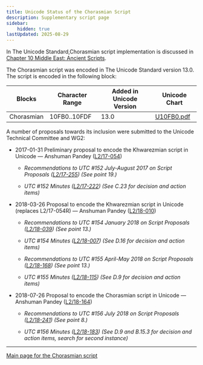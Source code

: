 ```yaml
---
title: Unicode Status of the Chorasmian Script
description: Supplementary script page
sidebar:
    hidden: true
lastUpdated: 2025-08-29
---
```


In The Unicode Standard,Chorasmian script implementation is discussed in [Chapter 10 Middle East: Ancient Scripts](http://www.unicode.org/versions/latest/ch10.pdf).

[comment]: # (end of intro)

[comment]: # (start of blocks)

The Chorasmian  script was encoded in The Unicode Standard version 13.0. The script is encoded in the following block:

| Blocks | Character Range | Added in Unicode Version | Unicode Chart |
| ------ | --------------- | ------------------------ | ------------- |
| Chorasmian   | 10FB0..10FDF | 13.0 | [U10FB0.pdf](https://www.unicode.org/charts/PDF/U10FB0.pdf) |

[comment]: # (end of blocks)

[comment]: # (start of chars)

[comment]: # (end of chars)

[comment]: # (start of rest)

A number of proposals towards its inclusion were submitted to the Unicode Technical Committee and WG2:

- 2017-01-31 Preliminary proposal to encode the Khwarezmian script in Unicode — Anshuman Pandey ([L2/17-054](http://www.unicode.org/cgi-bin/GetMatchingDocs.pl?L2/17-054))

  - _Recommendations to UTC #152 July-August 2017 on Script Proposals ([L2/17-255](http://www.unicode.org/cgi-bin/GetMatchingDocs.pl?L2/17-255)) (See point 19.)_

  - _UTC #152 Minutes ([L2/17-222](http://www.unicode.org/L2/L2017/17222.htm)) (See C.23 for decision and action items)_

- 2018-03-26 Proposal to encode the Khwarezmian script in Unicode (replaces L2/17-054R) — Anshuman Pandey ([L2/18-010](http://www.unicode.org/cgi-bin/GetMatchingDocs.pl?L2/18-010))

  - _Recommendations to UTC #154 January 2018 on Script Proposals ([L2/18-039](http://www.unicode.org/L2/L2018/18039-script-adhoc-rec.pdf)) (See point 13.)_

  - _UTC #154 Minutes ([L2/18-007](http://www.unicode.org/L2/L2018/18007.htm)) (See D.16 for decision and action items)_

  - _Recommendations to UTC #155 April-May 2018 on Script Proposals ([L2/18-168](http://www.unicode.org/L2/L2018/18168-script-rec.pdf)) (See point 13.)_

  - _UTC #155 Minutes ([L2/18-115](http://www.unicode.org/L2/L2018/18115.htm)) (See D.9 for decision and action items)_

- 2018-07-26 Proposal to encode the Chorasmian script in Unicode — Anshuman Pandey ([L2/18-164](http://www.unicode.org/cgi-bin/GetMatchingDocs.pl?L2/18-164))

  - _Recommendations to UTC #156 July 2018 on Script Proposals ([L2/18-241](http://www.unicode.org/L2/L2018/18241-script-ad-hoc.pdf)) (See point 8.)_

  - _UTC #156 Minutes ([L2/18-183](http://www.unicode.org/L2/L2018/18183.htm)) (See D.9 and B.15.3 for decision and action items, search for second instance)_



<hr/>

[Main page for the Chorasmian script](/scrlang/scripts/chrs)

